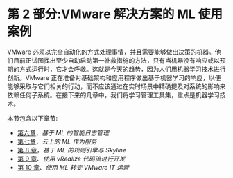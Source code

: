

# 第 2 部分:VMware 解决方案的 ML 使用案例

VMware 必须以完全自动化的方式处理事情，并且需要能够做出决策的机器。他们目前正试图找出至少自动启动第一补救措施的方法，只有当机器没有响应或以预期的方式运行时，它才会呼救。这就是今天的趋势，因为人们用机器学习技术进行创新。VMware 正在准备对基础架构和应用程序做出基于机器学习的响应，以便能够采取与它们相关的行动，而不应该通过在实时场景中精确提及对系统的影响来依赖任何子系统。在接下来的几章中，我们将学习管理工具集，重点是机器学习技术。

本节包含以下章节:

*   [第六章](e97316c5-1a91-4085-9603-e9b643e11ad2.xhtml)，*基于 ML 的智能日志管理*
*   [第七章](fe27b765-a482-4779-87fb-e3fde6c4b9c6.xhtml)，*云上的 ML 作为服务*
*   [第 8 章](54661ee3-fa2a-4640-b539-6a67f00669e9.xhtml)，*基于 ML 的规则引擎与 Skyline*
*   [第 9 章](ab83a378-8642-4264-9394-d0029ddae816.xhtml)、*使用 vRealize 代码流进行开发*
*   [第 10 章](5cce66c5-1e67-470e-a3f8-1ba791438615.xhtml)、*使用 ML 转变 VMware IT 运营*